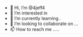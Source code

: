 - 👋 Hi, I’m @4jeff4
- 👀 I’m interested in 
- 🌱 I’m currently learning .
- 💞️ I’m looking to collaborate on ...
- 📫 How to reach me .....

<!---
4jeff4/4jeff4 is a ✨ special ✨ repository because its `README.md` (this file) appears on your GitHub profile.
You can click the Preview link to take a look at your changes.
--->
